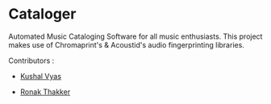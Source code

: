 # Cataloger


Automated Music Cataloging Software for all music enthusiasts. This project makes use of Chromaprint's & Acoustid's audio fingerprinting libraries.



Contributors : 

- [Kushal Vyas](https://github.com/kushalvyas)

- [Ronak Thakker](https://github.com/tronak19)

